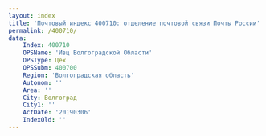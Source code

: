 ```yaml
---
layout: index
title: 'Почтовый индекс 400710: отделение почтовой связи Почты России'
permalink: /400710/
data:
    Index: 400710
    OPSName: 'Ивц Волгоградской Области'
    OPSType: Цех
    OPSSubm: 400700
    Region: 'Волгоградская область'
    Autonom: ''
    Area: ''
    City: Волгоград
    City1: ''
    ActDate: '20190306'
    IndexOld: ''
---
```

